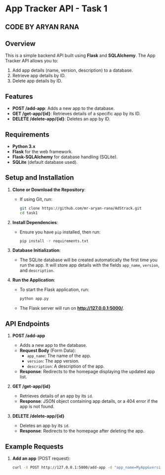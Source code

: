 # App Tracker API - Task 1
## CODE BY ARYAN RANA
## Overview

This is a simple backend API built using **Flask** and **SQLAlchemy**. The App Tracker API allows you to:

1. Add app details (name, version, description) to a database.
2. Retrieve app details by ID.
3. Delete app details by ID.

## Features

- **POST /add-app**: Adds a new app to the database.
- **GET /get-app/{id}**: Retrieves details of a specific app by its ID.
- **DELETE /delete-app/{id}**: Deletes an app by ID.

## Requirements

- **Python 3.x**
- **Flask** for the web framework.
- **Flask-SQLAlchemy** for database handling (SQLite).
- **SQLite** (default database used).

## Setup and Installation

1. **Clone or Download the Repository**:
   - If using Git, run:
     ```bash
     git clone https://github.com/mr-aryan-rana/AdStrack.git
     cd task1
     ```

2. **Install Dependencies**:
   - Ensure you have `pip` installed, then run:
     ```bash
     pip install -r requirements.txt
     ```

3. **Database Initialization**:
   - The SQLite database will be created automatically the first time you run the app. It will store app details with the fields `app_name`, `version`, and `description`.

4. **Run the Application**:
   - To start the Flask application, run:
     ```bash
     python app.py
     ```
   - The Flask server will run on **http://127.0.0.1:5000/**.

## API Endpoints

1. **POST /add-app**
   - Adds a new app to the database.
   - **Request Body** (Form Data):
     - `app_name`: The name of the app.
     - `version`: The app version.
     - `description`: A description of the app.
   - **Response**: Redirects to the homepage displaying the updated app list.

2. **GET /get-app/{id}**
   - Retrieves details of an app by its `id`.
   - **Response**: JSON object containing app details, or a 404 error if the app is not found.

3. **DELETE /delete-app/{id}**
   - Deletes an app by its `id`.
   - **Response**: Redirects to the homepage after deleting the app.

## Example Requests

1. **Add an app** (POST request):
   ```bash
   curl -X POST http://127.0.0.1:5000/add-app -d "app_name=MyApp&version=1.0&description=A sample app"
